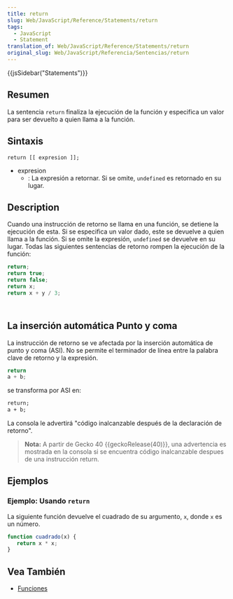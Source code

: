 ```yaml
---
title: return
slug: Web/JavaScript/Reference/Statements/return
tags:
  - JavaScript
  - Statement
translation_of: Web/JavaScript/Reference/Statements/return
original_slug: Web/JavaScript/Referencia/Sentencias/return
---
```

{{jsSidebar("Statements")}}

## Resumen

La sentencia `return` finaliza la ejecución de la función y especifica un valor para ser devuelto a quien llama a la función.

## Sintaxis

    return [[ expresion ]];

- expresion
  - : La expresión a retornar. Si se omite, `undefined` es retornado en su lugar.

## Description

Cuando una instrucción de retorno se llama en una función, se detiene la ejecución de esta. Si se especifica un valor dado, este se devuelve a quien llama a la función. Si se omite la expresión, `undefined` se devuelve en su lugar. Todas las siguientes sentencias de retorno rompen la ejecución de la función:

```js
return;
return true;
return false;
return x;
return x + y / 3;
```

## <br>La inserción automática Punto y coma

La instrucción de retorno se ve afectada por la inserción automática de punto y coma (ASI). No se permite el terminador de línea entre la palabra clave de retorno y la expresión.

```js
return
a + b;
```

se transforma por ASI en:

```html
return;
a + b;
```

La consola le advertirá "código inalcanzable después de la declaración de retorno".

> **Nota:** A partir de Gecko 40 {{geckoRelease(40)}}, una advertencia es mostrada en la consola si se encuentra código inalcanzable despues de una instrucción return.

## Ejemplos

### Ejemplo: Usando `return`

La siguiente función devuelve el cuadrado de su argumento, `x`, donde `x` es un número.

```js
function cuadrado(x) {
   return x * x;
}
```

## Vea También

- [Funciones](/es/docs/Web/JavaScript/Referencia/Funciones)
